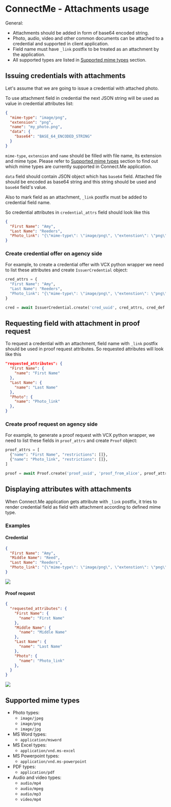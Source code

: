 # ConnectMe - Attachments usage

General:

* Attachments should be added in form of base64 encoded string.
* Photo, audio, video and other common documents can be attached to a credential and supported in client application.
* Field name must have `_link` postfix to be treated as an attachment by the application.
* All supported types are listed in [Supported mime types](#supported-mime-types) section.

## Issuing credentials with attachments

Let's assume that we are going to issue a credential with attached photo.

To use attachment field in credential the next JSON string will be used as value in credential attributes list:

```json
{
  "mime-type": "image/png",
  "extension": "png",
  "name": "my_photo.png",
  "data": {
    "base64": "BASE_64_ENCODED_STRING"
  }
}
```

`mime-type`, `extension` and `name` should be filled with file name, its extension and mime type.
Please refer to [Supported mime types](#supported-mime-types) section to find out which mime types are currently supported in Connect.Me application.

`data` field should contain JSON object which has `base64` field.
Attached file should be encoded as base64 string and this string should be used and `base64` field's value.

Also to mark field as an attachment, `_link` postfix must be added to credential field name.

So credential attributes in `credential_attrs` field should look like this

```json
{
  "First Name": "Amy",
  "Last Name": "Reeders",
  "Photo_link": "{\"mime-type\": \"image/png\", \"extenstion\": \"png\", \"name\": \"my_photo.png\", \"data\": {\"base64\":\"data:image/png;base64....\"}}"
}
```

### Create credential offer on agency side

For example, to create a credential offer with VCX python wrapper we need to list these attributes and create `IssuerCredential` object:

```python
cred_attrs = {
  "First Name": "Amy",
  "Last Name": "Reeders",
  "Photo_link": "{\"mime-type\": \"image/png\", \"extenstion\": \"png\", \"name\": \"my_photo.png\", \"data\": {\"base64\":\"data:image/png;base64....\"}}"
}

cred = await IssuerCredential.create('cred_uuid', cred_attrs, cred_def.handle, 'alice_credential', '0')

```

## Requesting field with attachment in proof request

To request a credential with an attachment, field name with `_link` postfix should be used in proof request attributes.
So requested attributes will look like this

```json
"requested_attributes": {
  "First Name": {
    "name": "First Name"
  },
  "Last Name": {
    "name": "Last Name"
  },
  "Photo": {
    "name": "Photo_link"
  },
}
```

### Create proof request on agency side

For example, to generate a proof request with VCX python wrapper, we need to list these fields in `proof_attrs` and create `Proof` object:

```python
proof_attrs = [
  {"name": "First Name", "restrictions": []},
  {"name": "Photo_link", "restrictions": []},
]

proof = await Proof.create('proof_uuid', 'proof_from_alice', proof_attrs, {})
```

## Displaying attributes with attachments

When Connect.Me application gets attribute with `_link` postfix, it tries to render credential field as field with attachment according to defined mime type.

### Examples

#### Credential

```json
{
  "First Name": "Amy",
  "Middle Name": "Reed",
  "Last Name": "Reeders",
  "Photo_link": "{\"mime-type\": \"image/png\", \"extenstion\": \"png\", \"name\": \"my_photo.png\", \"data\": {\"base64\":\"data:image/png;base64....\"}}"
}  
```

![](../wiki-images/CredentialOfferExample.png)

#### Proof request

```json
{
  "requested_attributes": {
    "First Name": {
      "name": "First Name"
    },
    "Middle Name": {
      "name": "Middle Name"
    },
    "Last Name": {
      "name": "Last Name"
    },
    "Photo": {
      "name": "Photo_link"
    },
  }
}
```

![](../wiki-images/ProofRequestExample.png)

## Supported mime types

* Photo types:
  * `image/jpeg`
  * `image/png`
  * `image/jpg`
* MS Word types:
  * `application/msword`
* MS Excel types:
  * `application/vnd.ms-excel`
* MS Powerpoint types:
  * `application/vnd.ms-powerpoint`  
* PDF types:
  * `application/pdf`
* Audio and video types:
  * `audio/mp4`
  * `audio/mpeg`
  * `audio/mp3`
  * `video/mp4`
